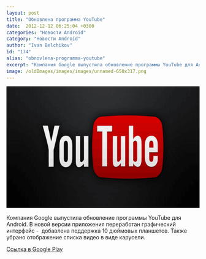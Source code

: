 ```yaml
---
layout: post
title: "Обновлена программа YouTube"
date:  2012-12-12 06:25:04 +0300
categories: "Новости Android"
category: "Новости Android"
author: "Ivan Belchikov"
id: "174"
alias: "obnovlena-programma-youtube"
excerpt: "Компания Google выпустила обновление программы YouTube для Android. В новой версии приложения переработан графический интерфейс -  добавлена поддержка 10 дюймовых планшетов. Также убрано отображение списка видео в виде карусели."
image: /oldImages/images/images/unnamed-650x317.png
---
```

<img   title="YouTube logo" src="/oldImages/images/images/unnamed-650x317.png" alt="" width="650" height="317" border="0" />

Компания Google выпустила обновление программы YouTube для Android. В новой версии приложения переработан графический интерфейс -  добавлена поддержка 10 дюймовых планшетов. Также убрано отображение списка видео в виде карусели.


<a title="Youtube" href="#" rel="nofollow">Ссылка в Google Play</a>

 

